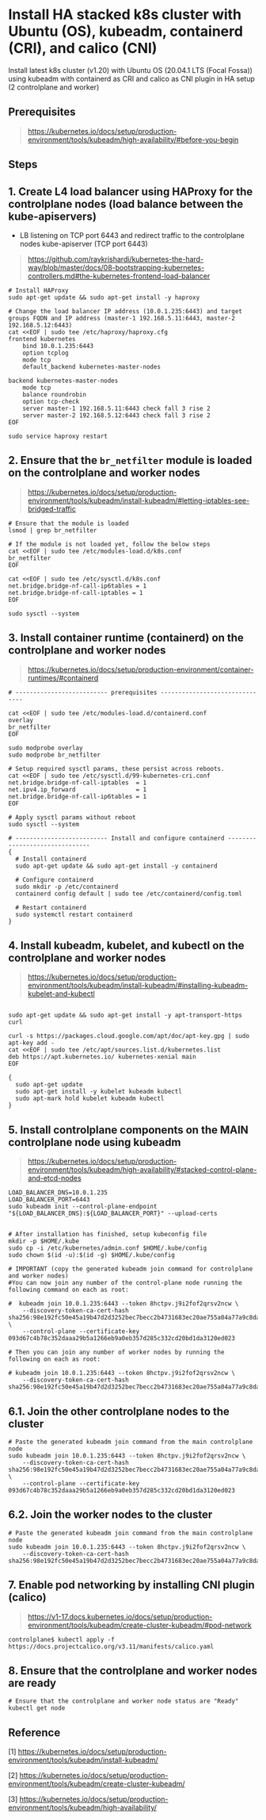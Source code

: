 # Install HA stacked k8s cluster with Ubuntu (OS), kubeadm, containerd (CRI), and calico (CNI)
Install latest k8s cluster (v1.20) with Ubuntu OS (20.04.1 LTS (Focal Fossa)) using kubeadm with containerd as CRI and calico as CNI plugin in HA setup (2 controlplane and worker)

## Prerequisites
> https://kubernetes.io/docs/setup/production-environment/tools/kubeadm/high-availability/#before-you-begin

## Steps
## 1. Create L4 load balancer using HAProxy for the controlplane nodes (load balance between the kube-apiservers) 
- LB listening on TCP port 6443 and redirect traffic to the controlplane nodes kube-apiserver (TCP port 6443)
> https://github.com/raykrishardi/kubernetes-the-hard-way/blob/master/docs/08-bootstrapping-kubernetes-controllers.md#the-kubernetes-frontend-load-balancer
```
# Install HAProxy
sudo apt-get update && sudo apt-get install -y haproxy

# Change the load balancer IP address (10.0.1.235:6443) and target groups FQDN and IP address (master-1 192.168.5.11:6443, master-2 192.168.5.12:6443)
cat <<EOF | sudo tee /etc/haproxy/haproxy.cfg 
frontend kubernetes
    bind 10.0.1.235:6443
    option tcplog
    mode tcp
    default_backend kubernetes-master-nodes

backend kubernetes-master-nodes
    mode tcp
    balance roundrobin
    option tcp-check
    server master-1 192.168.5.11:6443 check fall 3 rise 2
    server master-2 192.168.5.12:6443 check fall 3 rise 2
EOF

sudo service haproxy restart
```

## 2. Ensure that the `br_netfilter` module is loaded on the controlplane and worker nodes
> https://kubernetes.io/docs/setup/production-environment/tools/kubeadm/install-kubeadm/#letting-iptables-see-bridged-traffic
```
# Ensure that the module is loaded
lsmod | grep br_netfilter

# If the module is not loaded yet, follow the below steps
cat <<EOF | sudo tee /etc/modules-load.d/k8s.conf
br_netfilter
EOF

cat <<EOF | sudo tee /etc/sysctl.d/k8s.conf
net.bridge.bridge-nf-call-ip6tables = 1
net.bridge.bridge-nf-call-iptables = 1
EOF

sudo sysctl --system
```

## 3. Install container runtime (containerd) on the controlplane and worker nodes
> https://kubernetes.io/docs/setup/production-environment/container-runtimes/#containerd
```
# -------------------------- prerequisites -------------------------------

cat <<EOF | sudo tee /etc/modules-load.d/containerd.conf
overlay
br_netfilter
EOF

sudo modprobe overlay
sudo modprobe br_netfilter

# Setup required sysctl params, these persist across reboots.
cat <<EOF | sudo tee /etc/sysctl.d/99-kubernetes-cri.conf
net.bridge.bridge-nf-call-iptables  = 1
net.ipv4.ip_forward                 = 1
net.bridge.bridge-nf-call-ip6tables = 1
EOF

# Apply sysctl params without reboot
sudo sysctl --system

# -------------------------- Install and configure containerd -------------------------------
{
  # Install containerd
  sudo apt-get update && sudo apt-get install -y containerd

  # Configure containerd
  sudo mkdir -p /etc/containerd
  containerd config default | sudo tee /etc/containerd/config.toml

  # Restart containerd
  sudo systemctl restart containerd
}
```

## 4. Install kubeadm, kubelet, and kubectl on the controlplane and worker nodes
> https://kubernetes.io/docs/setup/production-environment/tools/kubeadm/install-kubeadm/#installing-kubeadm-kubelet-and-kubectl
```

sudo apt-get update && sudo apt-get install -y apt-transport-https curl

curl -s https://packages.cloud.google.com/apt/doc/apt-key.gpg | sudo apt-key add -
cat <<EOF | sudo tee /etc/apt/sources.list.d/kubernetes.list
deb https://apt.kubernetes.io/ kubernetes-xenial main
EOF

{
  sudo apt-get update
  sudo apt-get install -y kubelet kubeadm kubectl
  sudo apt-mark hold kubelet kubeadm kubectl
}
```

## 5. Install controlplane components on the MAIN controlplane node using kubeadm
> https://kubernetes.io/docs/setup/production-environment/tools/kubeadm/high-availability/#stacked-control-plane-and-etcd-nodes
```
LOAD_BALANCER_DNS=10.0.1.235
LOAD_BALANCER_PORT=6443
sudo kubeadm init --control-plane-endpoint "${LOAD_BALANCER_DNS}:${LOAD_BALANCER_PORT}" --upload-certs


# After installation has finished, setup kubeconfig file
mkdir -p $HOME/.kube
sudo cp -i /etc/kubernetes/admin.conf $HOME/.kube/config
sudo chown $(id -u):$(id -g) $HOME/.kube/config

# IMPORTANT (copy the generated kubeadm join command for controlplane and worker nodes)
#You can now join any number of the control-plane node running the following command on each as root:

#  kubeadm join 10.0.1.235:6443 --token 8hctpv.j9i2fof2qrsv2ncw \
    --discovery-token-ca-cert-hash sha256:98e192fc50e45a19b47d2d3252bec7becc2b4731683ec20ae755a04a77a9c8da \
    --control-plane --certificate-key 093d67c4b78c352daaa29b5a1266eb9a0eb357d285c332cd20bd1da3120ed023

# Then you can join any number of worker nodes by running the following on each as root:

# kubeadm join 10.0.1.235:6443 --token 8hctpv.j9i2fof2qrsv2ncw \
    --discovery-token-ca-cert-hash sha256:98e192fc50e45a19b47d2d3252bec7becc2b4731683ec20ae755a04a77a9c8da

```

## 6.1. Join the other controlplane nodes to the cluster
```
# Paste the generated kubeadm join command from the main controlplane node
sudo kubeadm join 10.0.1.235:6443 --token 8hctpv.j9i2fof2qrsv2ncw \
    --discovery-token-ca-cert-hash sha256:98e192fc50e45a19b47d2d3252bec7becc2b4731683ec20ae755a04a77a9c8da \
    --control-plane --certificate-key 093d67c4b78c352daaa29b5a1266eb9a0eb357d285c332cd20bd1da3120ed023
```

## 6.2. Join the worker nodes to the cluster
```
# Paste the generated kubeadm join command from the main controlplane node
sudo kubeadm join 10.0.1.235:6443 --token 8hctpv.j9i2fof2qrsv2ncw \
    --discovery-token-ca-cert-hash sha256:98e192fc50e45a19b47d2d3252bec7becc2b4731683ec20ae755a04a77a9c8da
```

## 7. Enable pod networking by installing CNI plugin (calico)
> https://v1-17.docs.kubernetes.io/docs/setup/production-environment/tools/kubeadm/create-cluster-kubeadm/#pod-network
```
controlplane$ kubectl apply -f https://docs.projectcalico.org/v3.11/manifests/calico.yaml
```

## 8. Ensure that the controlplane and worker nodes are ready
```
# Ensure that the controlplane and worker node status are "Ready"
kubectl get node
```

## Reference
[1] https://kubernetes.io/docs/setup/production-environment/tools/kubeadm/install-kubeadm/

[2] https://kubernetes.io/docs/setup/production-environment/tools/kubeadm/create-cluster-kubeadm/

[3] https://kubernetes.io/docs/setup/production-environment/tools/kubeadm/high-availability/
